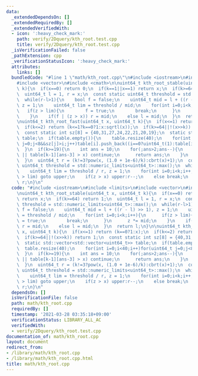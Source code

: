 ```yaml
---
data:
  _extendedDependsOn: []
  _extendedRequiredBy: []
  _extendedVerifiedWith:
  - icon: ':heavy_check_mark:'
    path: verify/2Dquery/kth_root.test.cpp
    title: verify/2Dquery/kth_root.test.cpp
  _isVerificationFailed: false
  _pathExtension: cpp
  _verificationStatusIcon: ':heavy_check_mark:'
  attributes:
    links: []
  bundledCode: "#line 1 \"math/kth_root.cpp\"\n#include <iostream>\n#include <limits>\n\
    #include <vector>\n#include <cmath>\n\nuint64_t kth_root_stable(uint64_t x, uint64_t\
    \ k){\n  if(x==0) return 0;\n  if(k==1||x==1) return x;\n  if(k>=64) return 1;\n\
    \  uint64_t l = 1, r = x;\n  const static uint64_t threshold = std::numeric_limits<uint64_t>::max();\n\
    \  while(r-l>1){\n    bool f = false;\n    uint64_t mid = l + ((r - l) >> 1),\
    \ z = 1;\n    uint64_t lim = threshold / mid;\n    for(int i=0;i<k;i++){\n   \
    \   if(z > lim){\n        f = true;\n        break;\n      }\n      z *= mid;\n\
    \    }\n    if(f | (z > x)) r = mid;\n    else l = mid;\n  }\n  return l;\n}\n\
    \nuint64_t kth_root_fast(uint64_t x, uint64_t k){\n  if(x<=1) return (k==0?1:x);\n\
    \  if(k<=2) return (k<=1?k==0?1:x:sqrtl(x));\n  if(k>=64||!(x>>k)) return 1;\n\
    \  const static int sz[8] = {40,31,27,24,22,21,20,19};\n  static std::vector<std::vector<uint64_t>>\
    \ table;\n  if(table.empty()){\n    table.resize(40);\n    for(int i=0;i<40;i++)for(uint64_t\
    \ j=0;j<8&&sz[j]>i;j++)table[i].push_back((i==0?uint64_t(1):table[i-1][j])*(j+3));\n\
    \  }\n  if(k>=19){\n    int ans = 10;\n    for(;ans>2;ans--){\n      if(sz[ans-3]<k\
    \ || table[k-1][ans-3] > x) continue;\n      return ans;\n    }\n    return 2;\n\
    \  }\n  uint64_t r = (k!=3?pow(x, (1.0 + 1e-6)/k):cbrt(x)+1);\n  const static\
    \ uint64_t threshold = std::numeric_limits<uint64_t>::max();\n  while(true){\n\
    \    uint64_t lim = threshold / r, z = 1;\n    for(int i=0;i<k;i++, z*=r) if(z\
    \ > lim) goto upper;\n    if(z > x) upper:r--;\n    else break;\n  }\n  return\
    \ r;\n}\n"
  code: "#include <iostream>\n#include <limits>\n#include <vector>\n#include <cmath>\n\
    \nuint64_t kth_root_stable(uint64_t x, uint64_t k){\n  if(x==0) return 0;\n  if(k==1||x==1)\
    \ return x;\n  if(k>=64) return 1;\n  uint64_t l = 1, r = x;\n  const static uint64_t\
    \ threshold = std::numeric_limits<uint64_t>::max();\n  while(r-l>1){\n    bool\
    \ f = false;\n    uint64_t mid = l + ((r - l) >> 1), z = 1;\n    uint64_t lim\
    \ = threshold / mid;\n    for(int i=0;i<k;i++){\n      if(z > lim){\n        f\
    \ = true;\n        break;\n      }\n      z *= mid;\n    }\n    if(f | (z > x))\
    \ r = mid;\n    else l = mid;\n  }\n  return l;\n}\n\nuint64_t kth_root_fast(uint64_t\
    \ x, uint64_t k){\n  if(x<=1) return (k==0?1:x);\n  if(k<=2) return (k<=1?k==0?1:x:sqrtl(x));\n\
    \  if(k>=64||!(x>>k)) return 1;\n  const static int sz[8] = {40,31,27,24,22,21,20,19};\n\
    \  static std::vector<std::vector<uint64_t>> table;\n  if(table.empty()){\n  \
    \  table.resize(40);\n    for(int i=0;i<40;i++)for(uint64_t j=0;j<8&&sz[j]>i;j++)table[i].push_back((i==0?uint64_t(1):table[i-1][j])*(j+3));\n\
    \  }\n  if(k>=19){\n    int ans = 10;\n    for(;ans>2;ans--){\n      if(sz[ans-3]<k\
    \ || table[k-1][ans-3] > x) continue;\n      return ans;\n    }\n    return 2;\n\
    \  }\n  uint64_t r = (k!=3?pow(x, (1.0 + 1e-6)/k):cbrt(x)+1);\n  const static\
    \ uint64_t threshold = std::numeric_limits<uint64_t>::max();\n  while(true){\n\
    \    uint64_t lim = threshold / r, z = 1;\n    for(int i=0;i<k;i++, z*=r) if(z\
    \ > lim) goto upper;\n    if(z > x) upper:r--;\n    else break;\n  }\n  return\
    \ r;\n}\n"
  dependsOn: []
  isVerificationFile: false
  path: math/kth_root.cpp
  requiredBy: []
  timestamp: '2021-03-28 03:35:18+09:00'
  verificationStatus: LIBRARY_ALL_AC
  verifiedWith:
  - verify/2Dquery/kth_root.test.cpp
documentation_of: math/kth_root.cpp
layout: document
redirect_from:
- /library/math/kth_root.cpp
- /library/math/kth_root.cpp.html
title: math/kth_root.cpp
---
```

